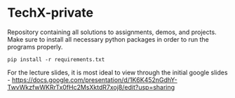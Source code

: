 # TechX-private

Repository containing all solutions to assignments, demos, and projects. Make sure to install all necessary python packages in order to run the programs properly.

```
pip install -r requirements.txt
```

For the lecture slides, it is most ideal to view through the initial google slides - https://docs.google.com/presentation/d/1K6K452nGdhY-TwvWkzfwWKRrTx0fHc2MsXktdR7xoj8/edit?usp=sharing

